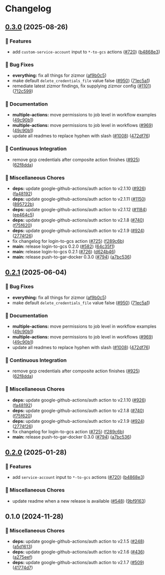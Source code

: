 # Changelog

## [0.3.0](https://github.com/dimitarvdimitrov/shared-workflows/compare/login-to-gcs/v0.2.1...login-to-gcs/v0.3.0) (2025-08-26)


### 🎉 Features

* add `custom-service-account` input to `*-to-gcs` actions ([#720](https://github.com/dimitarvdimitrov/shared-workflows/issues/720)) ([b4868e3](https://github.com/dimitarvdimitrov/shared-workflows/commit/b4868e355b1e41a3ea54a272aa9970a809ec7ef1))


### 🐛 Bug Fixes

* **everything:** fix all things for zizmor ([af9b0c5](https://github.com/dimitarvdimitrov/shared-workflows/commit/af9b0c52635d39023136fb9312a354f91d9b2bfd))
* make default `delete_credentials_file` value false ([#950](https://github.com/dimitarvdimitrov/shared-workflows/issues/950)) ([71ec5a1](https://github.com/dimitarvdimitrov/shared-workflows/commit/71ec5a1861019932272c4ec12a8d7903049797c5))
* remediate latest zizmor findings, fix supplying zizmor config ([#1101](https://github.com/dimitarvdimitrov/shared-workflows/issues/1101)) ([712c599](https://github.com/dimitarvdimitrov/shared-workflows/commit/712c59975bc0de22124b866153826f04023f18fd))


### 📝 Documentation

* **multiple-actions:** move permissions to job level in workflow examples ([49c90b1](https://github.com/dimitarvdimitrov/shared-workflows/commit/49c90b10fcbce463983bed45932cf468b8bd06ce))
* **multiple-actions:** move permissions to job level in workflows ([#969](https://github.com/dimitarvdimitrov/shared-workflows/issues/969)) ([49c90b1](https://github.com/dimitarvdimitrov/shared-workflows/commit/49c90b10fcbce463983bed45932cf468b8bd06ce))
* update all readmes to replace hyphen with slash ([#1008](https://github.com/dimitarvdimitrov/shared-workflows/issues/1008)) ([472df76](https://github.com/dimitarvdimitrov/shared-workflows/commit/472df76fb1cbb92a17fb9e055bdf0d1399109ee3))


### 🤖 Continuous Integration

* remove gcp credentials after composite action finishes ([#925](https://github.com/dimitarvdimitrov/shared-workflows/issues/925)) ([62f8dda](https://github.com/dimitarvdimitrov/shared-workflows/commit/62f8ddaa78b23147b22ba6a38df2b97963dab4b3))


### 🔧 Miscellaneous Chores

* **deps:** update google-github-actions/auth action to v2.1.10 ([#926](https://github.com/dimitarvdimitrov/shared-workflows/issues/926)) ([fa48192](https://github.com/dimitarvdimitrov/shared-workflows/commit/fa48192dac470ae356b3f7007229f3ac28c48a25))
* **deps:** update google-github-actions/auth action to v2.1.11 ([#1150](https://github.com/dimitarvdimitrov/shared-workflows/issues/1150)) ([895722b](https://github.com/dimitarvdimitrov/shared-workflows/commit/895722b12337ee97909efa8a78886ee69297ed50))
* **deps:** update google-github-actions/auth action to v2.1.12 ([#1184](https://github.com/dimitarvdimitrov/shared-workflows/issues/1184)) ([ee464c5](https://github.com/dimitarvdimitrov/shared-workflows/commit/ee464c522eba7d1a22b82d27739f4bf789102900))
* **deps:** update google-github-actions/auth action to v2.1.8 ([#740](https://github.com/dimitarvdimitrov/shared-workflows/issues/740)) ([f75f620](https://github.com/dimitarvdimitrov/shared-workflows/commit/f75f620c6800b60d1a31262154e90b5c7a3ee955))
* **deps:** update google-github-actions/auth action to v2.1.9 ([#924](https://github.com/dimitarvdimitrov/shared-workflows/issues/924)) ([2774f26](https://github.com/dimitarvdimitrov/shared-workflows/commit/2774f26e2321f825e20c85e424a1c6fa8298d820))
* fix changelog for login-to-gcs action ([#725](https://github.com/dimitarvdimitrov/shared-workflows/issues/725)) ([f289c6b](https://github.com/dimitarvdimitrov/shared-workflows/commit/f289c6b169d712f5025dfcdd4a3c361ee3e5ffa4))
* **main:** release login-to-gcs 0.2.0 ([#582](https://github.com/dimitarvdimitrov/shared-workflows/issues/582)) ([64c35f1](https://github.com/dimitarvdimitrov/shared-workflows/commit/64c35f1dffd024130947f485ed6a150edfe83d22))
* **main:** release login-to-gcs 0.2.1 ([#726](https://github.com/dimitarvdimitrov/shared-workflows/issues/726)) ([d624b46](https://github.com/dimitarvdimitrov/shared-workflows/commit/d624b4697def2465e048a72469769490afc607f0))
* **main:** release push-to-gar-docker 0.3.0 ([#794](https://github.com/dimitarvdimitrov/shared-workflows/issues/794)) ([a7bc536](https://github.com/dimitarvdimitrov/shared-workflows/commit/a7bc5367c4a91c389526d58839d8f6224dba4dcc))

## [0.2.1](https://github.com/grafana/shared-workflows/compare/login-to-gcs-v0.2.0...login-to-gcs/v0.2.1) (2025-06-04)


### 🐛 Bug Fixes

* **everything:** fix all things for zizmor ([af9b0c5](https://github.com/grafana/shared-workflows/commit/af9b0c52635d39023136fb9312a354f91d9b2bfd))
* make default `delete_credentials_file` value false ([#950](https://github.com/grafana/shared-workflows/issues/950)) ([71ec5a1](https://github.com/grafana/shared-workflows/commit/71ec5a1861019932272c4ec12a8d7903049797c5))


### 📝 Documentation

* **multiple-actions:** move permissions to job level in workflow examples ([49c90b1](https://github.com/grafana/shared-workflows/commit/49c90b10fcbce463983bed45932cf468b8bd06ce))
* **multiple-actions:** move permissions to job level in workflows ([#969](https://github.com/grafana/shared-workflows/issues/969)) ([49c90b1](https://github.com/grafana/shared-workflows/commit/49c90b10fcbce463983bed45932cf468b8bd06ce))
* update all readmes to replace hyphen with slash ([#1008](https://github.com/grafana/shared-workflows/issues/1008)) ([472df76](https://github.com/grafana/shared-workflows/commit/472df76fb1cbb92a17fb9e055bdf0d1399109ee3))


### 🤖 Continuous Integration

* remove gcp credentials after composite action finishes ([#925](https://github.com/grafana/shared-workflows/issues/925)) ([62f8dda](https://github.com/grafana/shared-workflows/commit/62f8ddaa78b23147b22ba6a38df2b97963dab4b3))


### 🔧 Miscellaneous Chores

* **deps:** update google-github-actions/auth action to v2.1.10 ([#926](https://github.com/grafana/shared-workflows/issues/926)) ([fa48192](https://github.com/grafana/shared-workflows/commit/fa48192dac470ae356b3f7007229f3ac28c48a25))
* **deps:** update google-github-actions/auth action to v2.1.8 ([#740](https://github.com/grafana/shared-workflows/issues/740)) ([f75f620](https://github.com/grafana/shared-workflows/commit/f75f620c6800b60d1a31262154e90b5c7a3ee955))
* **deps:** update google-github-actions/auth action to v2.1.9 ([#924](https://github.com/grafana/shared-workflows/issues/924)) ([2774f26](https://github.com/grafana/shared-workflows/commit/2774f26e2321f825e20c85e424a1c6fa8298d820))
* fix changelog for login-to-gcs action ([#725](https://github.com/grafana/shared-workflows/issues/725)) ([f289c6b](https://github.com/grafana/shared-workflows/commit/f289c6b169d712f5025dfcdd4a3c361ee3e5ffa4))
* **main:** release push-to-gar-docker 0.3.0 ([#794](https://github.com/grafana/shared-workflows/issues/794)) ([a7bc536](https://github.com/grafana/shared-workflows/commit/a7bc5367c4a91c389526d58839d8f6224dba4dcc))

## [0.2.0](https://github.com/grafana/shared-workflows/compare/login-to-gcs-v0.1.0...login-to-gcs-v0.2.0) (2025-01-28)


### 🎉 Features

* add `service-account` input to `*-to-gcs` actions ([#720](https://github.com/grafana/shared-workflows/issues/720)) ([b4868e3](https://github.com/grafana/shared-workflows/commit/b4868e355b1e41a3ea54a272aa9970a809ec7ef1))


### 🔧 Miscellaneous Chores

* update readme when a new release is available ([#548](https://github.com/grafana/shared-workflows/issues/548)) ([9bf9163](https://github.com/grafana/shared-workflows/commit/9bf9163126c44247bcee6b6b9390eb488f9ead53))

## 0.1.0 (2024-11-28)


### 🔧 Miscellaneous Chores

* **deps:** update google-github-actions/auth action to v2.1.5 ([#248](https://github.com/grafana/shared-workflows/issues/248)) ([a5d1613](https://github.com/grafana/shared-workflows/commit/a5d1613fba998ba9b99b7267b6f9b915562da962))
* **deps:** update google-github-actions/auth action to v2.1.6 ([#436](https://github.com/grafana/shared-workflows/issues/436)) ([a275eef](https://github.com/grafana/shared-workflows/commit/a275eefa9f63e3bec05bd90ea77cfbbc9879afe8))
* **deps:** update google-github-actions/auth action to v2.1.7 ([#509](https://github.com/grafana/shared-workflows/issues/509)) ([41774d7](https://github.com/grafana/shared-workflows/commit/41774d7ebb3ca78e05aa6d2007e5e98c7a2fcf4f))
